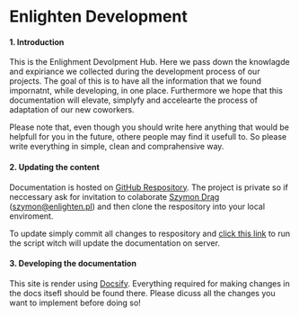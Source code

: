 # Enlighten Development

#### 1. Introduction
This is the Enlighment Devolpment Hub. Here we pass down the knowlagde and expiriance we collected during the development process of our projects. The goal of this is to have all the information that we found impornatnt, while developing, in one place. Furthermore we hope that this documentation will elevate, simplyfy and accelearte the process of adaptation of our new coworkers. 

Please note that, even though you should write here anything that would be helpfull for you in the future, othere people may find it usefull to. So please write everything in simple, clean and comprahensive way.



#### 2. Updating the content

Documentation is hosted on [GitHub Respository](https://github.com/dragszymon/ENL-Docs). The project is private so if neccessary ask for invitation to colaborate [Szymon Drąg](mailto:szymon@enlighten.pl) (szymon@enlighten.pl) and then clone the respository into your local enviroment.

To update simply commit all changes to respository and [click this link](http://pergamon.enlighten-webservices.ovh/pull) to run the script witch will update the documentation on server.

#### 3. Developing the documentation

This site is render using [Docsify](https://docsify.js.org/#/?id=docsify). Everything required for making changes in the docs itsefl should be found there. Please dicuss all the changes you want to implement before doing so!

